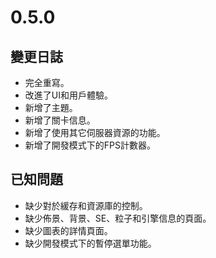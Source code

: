 # 0.5.0

## 變更日誌

- 完全重寫。
- 改進了UI和用戶體驗。
- 新增了主題。
- 新增了關卡信息。
- 新增了使用其它伺服器資源的功能。
- 新增了開發模式下的FPS計數器。

## 已知問題

- 缺少對於緩存和資源庫的控制。
- 缺少佈景、背景、SE、粒子和引擎信息的頁面。
- 缺少圖表的詳情頁面。
- 缺少開發模式下的暫停選單功能。
